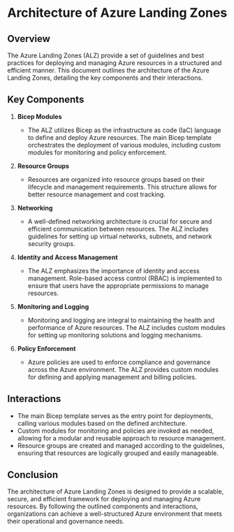 # Architecture of Azure Landing Zones

## Overview

The Azure Landing Zones (ALZ) provide a set of guidelines and best practices for deploying and managing Azure resources in a structured and efficient manner. This document outlines the architecture of the Azure Landing Zones, detailing the key components and their interactions.

## Key Components

1. **Bicep Modules**
   - The ALZ utilizes Bicep as the infrastructure as code (IaC) language to define and deploy Azure resources. The main Bicep template orchestrates the deployment of various modules, including custom modules for monitoring and policy enforcement.

2. **Resource Groups**
   - Resources are organized into resource groups based on their lifecycle and management requirements. This structure allows for better resource management and cost tracking.

3. **Networking**
   - A well-defined networking architecture is crucial for secure and efficient communication between resources. The ALZ includes guidelines for setting up virtual networks, subnets, and network security groups.

4. **Identity and Access Management**
   - The ALZ emphasizes the importance of identity and access management. Role-based access control (RBAC) is implemented to ensure that users have the appropriate permissions to manage resources.

5. **Monitoring and Logging**
   - Monitoring and logging are integral to maintaining the health and performance of Azure resources. The ALZ includes custom modules for setting up monitoring solutions and logging mechanisms.

6. **Policy Enforcement**
   - Azure policies are used to enforce compliance and governance across the Azure environment. The ALZ provides custom modules for defining and applying management and billing policies.

## Interactions

- The main Bicep template serves as the entry point for deployments, calling various modules based on the defined architecture.
- Custom modules for monitoring and policies are invoked as needed, allowing for a modular and reusable approach to resource management.
- Resource groups are created and managed according to the guidelines, ensuring that resources are logically grouped and easily manageable.

## Conclusion

The architecture of Azure Landing Zones is designed to provide a scalable, secure, and efficient framework for deploying and managing Azure resources. By following the outlined components and interactions, organizations can achieve a well-structured Azure environment that meets their operational and governance needs.